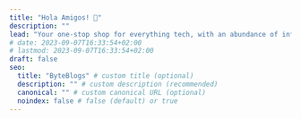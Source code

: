 ```yaml
---
title: "Hola Amigos! 👋"
description: ""
lead: "Your one-stop shop for everything tech, with an abundance of information and skill."
# date: 2023-09-07T16:33:54+02:00
# lastmod: 2023-09-07T16:33:54+02:00
draft: false
seo:
  title: "ByteBlogs" # custom title (optional)
  description: "" # custom description (recommended)
  canonical: "" # custom canonical URL (optional)
  noindex: false # false (default) or true
---
```


